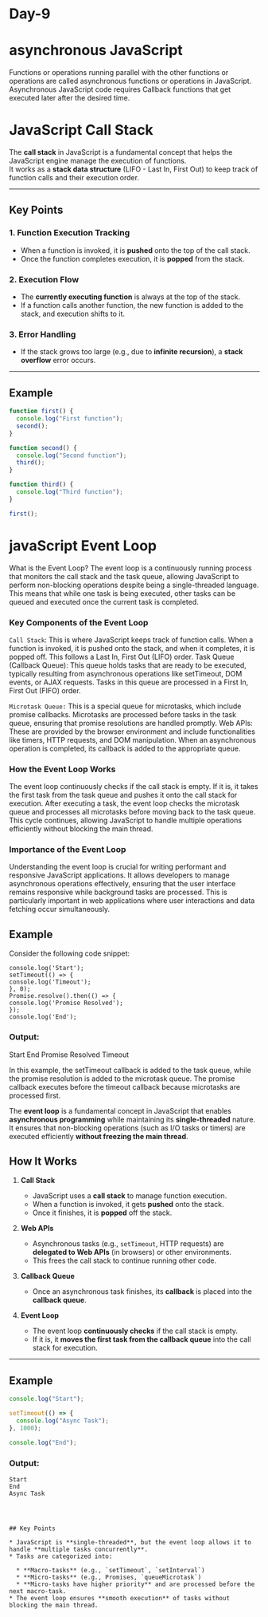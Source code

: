 # Day-9
# asynchronous JavaScript
Functions or operations running parallel with the other functions or operations are called asynchronous functions or operations in JavaScript. 
 Asynchronous JavaScript code requires Callback functions that get executed later after the desired time. 

 # JavaScript Call Stack

The **call stack** in JavaScript is a fundamental concept that helps the JavaScript engine manage the execution of functions.  
It works as a **stack data structure** (LIFO - Last In, First Out) to keep track of function calls and their execution order.

---

## Key Points

### 1. Function Execution Tracking
- When a function is invoked, it is **pushed** onto the top of the call stack.
- Once the function completes execution, it is **popped** from the stack.

### 2. Execution Flow
- The **currently executing function** is always at the top of the stack.
- If a function calls another function, the new function is added to the stack, and execution shifts to it.

### 3. Error Handling
- If the stack grows too large (e.g., due to **infinite recursion**), a **stack overflow** error occurs.

---

## Example

```javascript
function first() {
  console.log("First function");
  second();
}

function second() {
  console.log("Second function");
  third();
}

function third() {
  console.log("Third function");
}

first();
```



# javaScript Event Loop

What is the Event Loop?
The event loop is a continuously running process that monitors the call stack and the task queue, allowing JavaScript to perform non-blocking operations despite being a single-threaded language. This means that while one task is being executed, other tasks can be queued and executed once the current task is completed.

### Key Components of the Event Loop
`Call Stack`: This is where JavaScript keeps track of function calls. When a function is invoked, it is pushed onto the stack, and when it completes, it is popped off. This follows a Last In, First Out (LIFO) order.
Task Queue (Callback Queue): This queue holds tasks that are ready to be executed, typically resulting from asynchronous operations like setTimeout, DOM events, or AJAX requests. Tasks in this queue are processed in a First In, First Out (FIFO) order.

`Microtask Queue:` This is a special queue for microtasks, which include promise callbacks. Microtasks are processed before tasks in the task queue, ensuring that promise resolutions are handled promptly.
Web APIs: These are provided by the browser environment and include functionalities like timers, HTTP requests, and DOM manipulation. When an asynchronous operation is completed, its callback is added to the appropriate queue.

### How the Event Loop Works
The event loop continuously checks if the call stack is empty. If it is, it takes the first task from the task queue and pushes it onto the call stack for execution.
After executing a task, the event loop checks the microtask queue and processes all microtasks before moving back to the task queue.
This cycle continues, allowing JavaScript to handle multiple operations efficiently without blocking the main thread.
### Importance of the Event Loop
Understanding the event loop is crucial for writing performant and responsive JavaScript applications. It allows developers to manage asynchronous operations effectively, ensuring that the user interface remains responsive while background tasks are processed. This is particularly important in web applications where user interactions and data fetching occur simultaneously.
## Example
Consider the following code snippet:
```
console.log('Start');
setTimeout(() => {
console.log('Timeout');
}, 0);
Promise.resolve().then(() => {
console.log('Promise Resolved');
});
console.log('End');
```
### Output:
Start
End
Promise Resolved
Timeout

In this example, the setTimeout callback is added to the task queue, while the promise resolution is added to the microtask queue. The promise callback executes before the timeout callback because microtasks are processed first.




The **event loop** is a fundamental concept in JavaScript that enables **asynchronous programming** while maintaining its **single-threaded** nature.  
It ensures that non-blocking operations (such as I/O tasks or timers) are executed efficiently **without freezing the main thread**.



## How It Works

1. **Call Stack**  
   - JavaScript uses a **call stack** to manage function execution.  
   - When a function is invoked, it gets **pushed** onto the stack.  
   - Once it finishes, it is **popped** off the stack.

2. **Web APIs**  
   - Asynchronous tasks (e.g., `setTimeout`, HTTP requests) are **delegated to Web APIs** (in browsers) or other environments.
   - This frees the call stack to continue running other code.

3. **Callback Queue**  
   - Once an asynchronous task finishes, its **callback** is placed into the **callback queue**.

4. **Event Loop**  
   - The event loop **continuously checks** if the call stack is empty.
   - If it is, it **moves the first task from the callback queue** into the call stack for execution.

---

## Example

```javascript
console.log("Start");

setTimeout(() => {
  console.log("Async Task");
}, 1000);

console.log("End");
````

### Output:

```
Start
End
Async Task




## Key Points

* JavaScript is **single-threaded**, but the event loop allows it to handle **multiple tasks concurrently**.
* Tasks are categorized into:

  * **Macro-tasks** (e.g., `setTimeout`, `setInterval`)
  * **Micro-tasks** (e.g., Promises, `queueMicrotask`)
  * **Micro-tasks have higher priority** and are processed before the next macro-task.
* The event loop ensures **smooth execution** of tasks without blocking the main thread.






